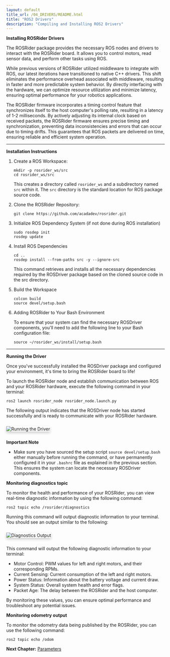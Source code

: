 ```yaml
---
layout: default
title_url: /04_DRIVERS/README.html
title: "ROS2 Drivers"
description: "Compiling and Installing ROS2 Drivers"
---
```


**Installing ROSRider Drivers**

The ROSRider package provides the necessary ROS nodes and drivers to interact with the ROSRider board. It allows you to control motors, read sensor data, and perform other tasks using ROS.

While previous versions of ROSRider utilized middleware to integrate with ROS, our latest iterations have transitioned to native C++ drivers. This shift eliminates the performance overhead associated with middleware, resulting in faster and more predictable system behavior. By directly interfacing with the hardware, we can optimize resource utilization and minimize latency, ensuring optimal performance for your robotics applications.

The ROSRider firmware incorporates a timing control feature that synchronizes itself to the host computer's polling rate, resulting in a latency of 1-2 milliseconds. By actively adjusting its internal clock based on received packets, the ROSRider firmware ensures precise timing and synchronization, preventing data inconsistencies and errors that can occur due to timing drifts. This guarantees that ROS packets are delivered on time, ensuring reliable and efficient system operation.

---

**Installation Instructions**

1. Create a ROS Workspace:

	```mkdir -p rosrider_ws/src```   
	```cd rosrider_ws/src```

	This creates a directory called `rosrider_ws` and a subdirectory named `src` within it. The `src` directory is the standard location for ROS package source code.

2. Clone the ROSRider Repository:

	```git clone https://github.com/acadadev/rosrider.git```

3. Initialize ROS Dependency System (if not done during ROS installation)

	```sudo rosdep init```  
	```rosdep update```

4. Install ROS Dependencies

	``cd ..``  
	``rosdep install --from-paths src -y --ignore-src``

	This command retrieves and installs all the necessary dependencies required by the ROSDriver package based on the cloned source code in the src directory.

5. Build the Workspace

	``colcon build``  
	``source devel/setup.bash``

6. Adding ROSRider to Your Bash Environment

	To ensure that your system can find the necessary ROSDriver components, you'll need to add the following line to your Bash configuration file:

	```source ~/rosrider_ws/install/setup.bash```

---

**Running the Driver**

Once you've successfully installed the ROSDriver package and configured your environment, it's time to bring the ROSRider board to life!

To launch the ROSRider node and establish communication between ROS and your ROSRider hardware, execute the following command in your terminal:

```ros2 launch rosrider_node rosrider_node.launch.py```

The following output indicates that the ROSDriver node has started successfully and is ready to communicate with your ROSRider hardware.

<div style="display: flex; margin: 25px 0;">
   <img src="../images/output_rosrider_node.png" alt="Running the Driver" style="box-shadow: 0px 4px 8px rgba(0, 0, 0, 0.2);">
</div>

**Important Note**

- Make sure you have sourced the setup script `source devel/setup.bash` either manually before running the command, or have permanently configured it in your `.bashrc` file as explained in the previous section. This ensures the system can locate the necessary ROSDriver components.


**Monitoring diagnostics topic**

To monitor the health and performance of your ROSRider, you can view real-time diagnostic information by using the following command:

```ros2 topic echo /rosrider/diagnostics```

Running this command will output diagnostic information to your terminal. You should see an output similar to the following:

<div style="display: flex; margin: 25px 0;">
   <img src="../images/output_diag.png" alt="Diagnostics Output" style="box-shadow: 0px 4px 8px rgba(0, 0, 0, 0.2);">
</div>

This command will output the following diagnostic information to your terminal:

- Motor Control: PWM values for left and right motors, and their corresponding RPMs.
- Current Sensing: Current consumption of the left and right motors.
- Power Status: Information about the battery voltage and current draw.
- System Status: Overall system health and error flags.
- Packet Age: The delay between the ROSRider and the host computer.

By monitoring these values, you can ensure optimal performance and troubleshoot any potential issues.

**Monitoring odometry output**  

To monitor the odometry data being published by the ROSRider, you can use the following command:

```ros2 topic echo /odom```

__Next Chapter:__ [Parameters](../05_PARAMETERS/README.md)
